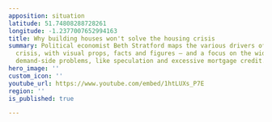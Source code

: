 ```yaml
---
apposition: situation
latitude: 51.74808288728261
longitude: -1.2377007652994163
title: Why building houses won't solve the housing crisis
summary: Political economist Beth Stratford maps the various drivers of the housing
  crisis, with visual props, facts and figures – and a focus on the widely neglected
  demand-side problems, like speculation and excessive mortgage credit.
hero_image: ''
custom_icon: ''
youtube_url: https://www.youtube.com/embed/1htLUXs_P7E
region: ''
is_published: true

---
```

